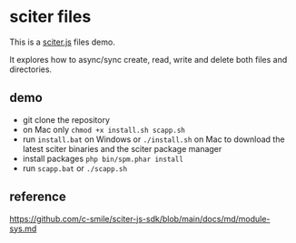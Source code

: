 # sciter files

This is a [sciter.js](https://sciter.com/) files demo.

It explores how to async/sync create, read, write and delete both files and directories.

## demo

- git clone the repository
- on Mac only `chmod +x install.sh scapp.sh`
- run `install.bat` on Windows or `./install.sh` on Mac to download the latest sciter binaries and the sciter package manager
- install packages `php bin/spm.phar install`
- run `scapp.bat` or `./scapp.sh`

## reference

https://github.com/c-smile/sciter-js-sdk/blob/main/docs/md/module-sys.md
